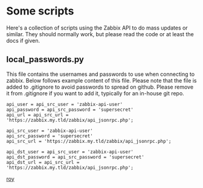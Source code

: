 # Some scripts
Here's a collection of scripts using the Zabbix API to do mass updates or
similar. They should normally work, but please read the code or at least the
docs if given.

## local\_passwords.py

This file contains the usernames and passwords to use when connecting to
zabbix. Below follows example content of this file. Please note that the file
is added to .gitignore to avoid passwords to spread on github. Please remove
it from .gitignore if you want to add it, typically for an in-house git repo.

```
api_user = api_src_user = 'zabbix-api-user'
api_password = api_src_password = 'supersecret'
api_url = api_src_url = 'https://zabbix.my.tld/zabbix/api_jsonrpc.php';

api_src_user = 'zabbix-api-user'
api_src_password = 'supersecret'
api_src_url = 'https://zabbix.my.tld/zabbix/api_jsonrpc.php';

api_dst_user = api_src_user = 'zabbix-api-user'
api_dst_password = api_src_password = 'supersecret'
api_dst_url = api_src_url = 'https://zabbix.my.tld/zabbix/api_jsonrpc.php';
```

[roy](mailto:roy@karlsbakk.net)
